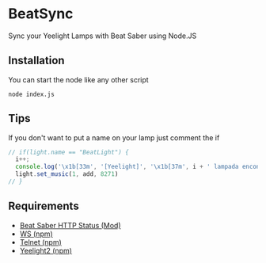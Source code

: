 # BeatSync

Sync your Yeelight Lamps with Beat Saber using  Node.JS

## Installation

You can start the node like any other script
```node
node index.js
```

## Tips

If you don't want to put a name on your lamp just comment the if
```javascript
// if(light.name == "BeatLight") {
  i++;
  console.log('\x1b[33m', '[Yeelight]', '\x1b[37m', i + ' lampada encontrada (' + light.name + ')');    
  light.set_music(1, add, 8271)
// }    
```

## Requirements

* [Beat Saber HTTP Status (Mod)](https://github.com/opl-/beatsaber-http-status)
* [WS (npm)](https://www.npmjs.com/package/ws)
* [Telnet (npm)](https://www.npmjs.com/package/telnet)
* [Yeelight2 (npm)](https://www.npmjs.com/package/yeelight2)
